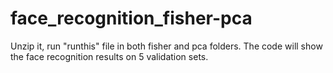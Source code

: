 # face_recognition_fisher-pca
Unzip it, run "runthis" file in both fisher and pca folders. The code will show the face recognition results on 5 validation sets.
